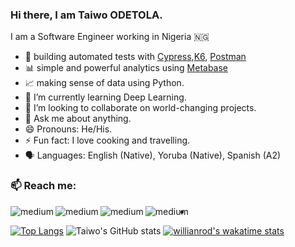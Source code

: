 ### Hi there, I am Taiwo ODETOLA.

I am a Software Engineer working in Nigeria 🇳🇬 

- 🔭 building automated tests with [Cypress](cypress.io),[K6](k6.io), [Postman](postman.com)
- 📊 simple and powerful analytics using [Metabase](https://www.metabase.com) 
- 📈 making sense of data using Python.
- 🌱 I’m currently learning Deep Learning.
- 👯 I’m looking to collaborate on world-changing projects.
- 💬 Ask me about anything.
- 😄 Pronouns: He/His.
- ⚡ Fun fact: I love cooking and travelling.
- 🗣️ Languages: English (Native), Yoruba (Native), Spanish (A2)


### 📫 Reach me: 
[<img align="left" alt="medium" src="https://img.shields.io/badge/Twitter-1DA1F2?style=for-the-badge&logo=twitter&logoColor=white" />][Twitter]
[<img align="left" alt="medium" src="https://img.shields.io/badge/Instagram-E4405F?style=for-the-badge&logo=instagram&logoColor=white" />][Instagram]
[<img align="left" alt="medium" src="https://img.shields.io/badge/Facebook-1877F2?style=for-the-badge&logo=facebook&logoColor=white" />][Facebook]
[<img align="left" alt="medium" src="https://img.shields.io/badge/LinkedIn-0077B5?style=for-the-badge&logo=linkedin&logoColor=white" />][LinkedIn]

-

[![Top Langs](https://github-readme-stats.vercel.app/api/top-langs/?username=odetolataiwo&layout=compact)](https://github.com/odetolataiwo/github-readme-stats)
![Taiwo's GitHub stats](https://github-readme-stats.vercel.app/api?username=odetolataiwo&theme=dark&show_icons=true)
[![willianrod's wakatime stats](https://github-readme-stats.vercel.app/api/wakatime?username=odetolataiwo)](https://github.com/odetolataiwo/github-readme-stats)


[Twitter]: https://twitter.com/odetolataiwo
[Instagram]: https://instagram.com/odetolataiwo
[Facebook]: https://facebook.com/odetolat1
[LinkedIn]: https://linkedin.com/in/odetolataiwo

